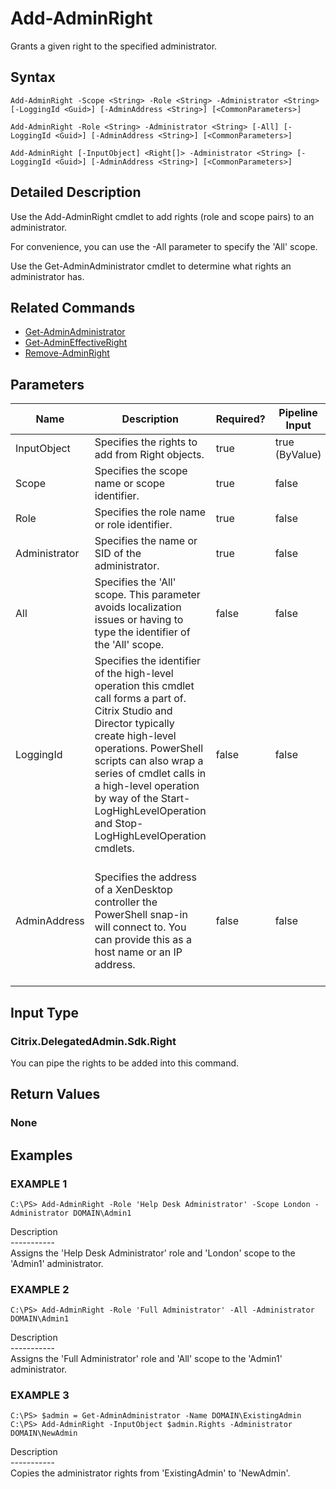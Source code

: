 ﻿# Add-AdminRight

   Grants a given right to the specified administrator.

## Syntax
```
Add-AdminRight -Scope <String> -Role <String> -Administrator <String> [-LoggingId <Guid>] [-AdminAddress <String>] [<CommonParameters>]

Add-AdminRight -Role <String> -Administrator <String> [-All] [-LoggingId <Guid>] [-AdminAddress <String>] [<CommonParameters>]

Add-AdminRight [-InputObject] <Right[]> -Administrator <String> [-LoggingId <Guid>] [-AdminAddress <String>] [<CommonParameters>]
```

## Detailed Description
   Use the Add-AdminRight cmdlet to add rights (role and scope pairs) to an administrator.

For convenience, you can use the -All parameter to specify the 'All' scope.

Use the Get-AdminAdministrator cmdlet to determine what rights an administrator has.

## Related Commands
  * [Get-AdminAdministrator](Get-AdminAdministrator/)
  * [Get-AdminEffectiveRight](Get-AdminEffectiveRight/)
  * [Remove-AdminRight](Remove-AdminRight/)
## Parameters

| Name   | Description | Required? | Pipeline Input | Default Value |
| --- | --- | --- | --- | --- |
| InputObject | Specifies the rights to add from Right objects. | true | true (ByValue) |  |
| Scope | Specifies the scope name or scope identifier. | true | false |  |
| Role | Specifies the role name or role identifier. | true | false |  |
| Administrator | Specifies the name or SID of the administrator. | true | false |  |
| All | Specifies the 'All' scope. This parameter avoids localization issues or having to type the identifier of the 'All' scope. | false | false |  |
| LoggingId | Specifies the identifier of the high-level operation this cmdlet call forms a part of. Citrix Studio and Director typically create high-level operations. PowerShell scripts can also wrap a series of cmdlet calls in a high-level operation by way of the Start-LogHighLevelOperation and Stop-LogHighLevelOperation cmdlets. | false | false |  |
| AdminAddress | Specifies the address of a XenDesktop controller the PowerShell snap-in will connect to. You can provide this as a host name or an IP address. | false | false | Localhost. Once a value is provided by any cmdlet, this value becomes the default. |

## Input Type
### Citrix.DelegatedAdmin.Sdk.Right
   You can pipe the rights to be added into this command.
## Return Values
### None
   
## Examples

### EXAMPLE 1
```
C:\PS> Add-AdminRight -Role 'Help Desk Administrator' -Scope London -Administrator DOMAIN\Admin1
```
   Description<br>-----------<br>Assigns the 'Help Desk Administrator' role and 'London' scope to the 'Admin1' administrator.
### EXAMPLE 2
```
C:\PS> Add-AdminRight -Role 'Full Administrator' -All -Administrator DOMAIN\Admin1
```
   Description<br>-----------<br>Assigns the 'Full Administrator' role and 'All' scope to the 'Admin1' administrator.
### EXAMPLE 3
```
C:\PS> $admin = Get-AdminAdministrator -Name DOMAIN\ExistingAdmin
C:\PS> Add-AdminRight -InputObject $admin.Rights -Administrator DOMAIN\NewAdmin
```
   Description<br>-----------<br>Copies the administrator rights from 'ExistingAdmin' to 'NewAdmin'.
